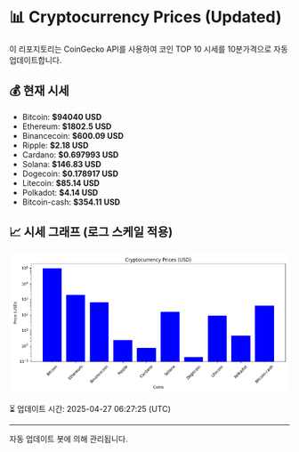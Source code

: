 
# 📊 Cryptocurrency Prices (Updated)

이 리포지토리는 CoinGecko API를 사용하여 코인 TOP 10 시세를 10분가격으로 자동 업데이트합니다.

## 💰 현재 시세
- Bitcoin: **$94040 USD**
- Ethereum: **$1802.5 USD**
- Binancecoin: **$600.09 USD**
- Ripple: **$2.18 USD**
- Cardano: **$0.697993 USD**
- Solana: **$146.83 USD**
- Dogecoin: **$0.178917 USD**
- Litecoin: **$85.14 USD**
- Polkadot: **$4.14 USD**
- Bitcoin-cash: **$354.11 USD**

## 📈 시세 그래프 (로그 스케일 적용)
![Crypto Prices](crypto_prices.png)

⏳ 업데이트 시간: 2025-04-27 06:27:25 (UTC)

---
자동 업데이트 봇에 의해 관리됩니다.
